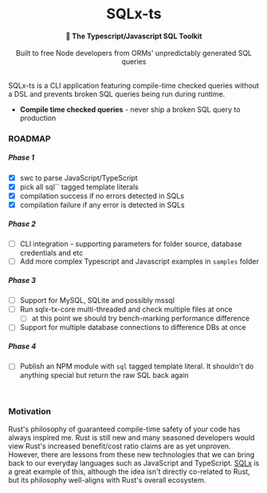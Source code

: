 <h1 align="center">SQLx-ts</h1>
<div align="center">
 <strong>
   🧰 The Typescript/Javascript SQL Toolkit
 </strong>
</div>

<br />

<div align="center">
Built to free Node developers from ORMs' unpredictably generated SQL queries
</div>

<br />

SQLx-ts is a CLI application featuring compile-time checked queries without a DSL and prevents broken SQL queries being run during runtime.

- **Compile time checked queries** - never ship a broken SQL query to production

### ROADMAP

##### Phase 1

- [x] swc to parse JavaScript/TypeScript
- [x] pick all sql`` tagged template literals
- [x] compilation success if no errors detected in SQLs
- [x] compilation failure if any error is detected in SQLs

##### Phase 2

- [ ] CLI integration - supporting parameters for folder source, database credentials and etc
- [ ] Add more complex Typescript and Javascript examples in `samples` folder

##### Phase 3

- [ ] Support for MySQL, SQLite and possibly mssql
- [ ] Run sqlx-tx-core multi-threaded and check multiple files at once
  - [ ] at this point we should try bench-marking performance difference
- [ ] Support for multiple database connections to difference DBs at once

##### Phase 4

- [ ] Publish an NPM module with `sql` tagged template literal. It shouldn't do anything special but return the raw SQL back again

<br />

### Motivation

Rust's philosophy of guaranteed compile-time safety of your code has always inspired me. Rust is still new and many seasoned developers would view Rust's increased benefit/cost ratio claims are as yet unproven. However, there are lessons from these new technologies that we can bring back to our everyday languages such as JavaScript and TypeScript. [SQLx](https://github.com/launchbadge/sqlx) is a great example of this, although the idea isn't directly co-related to Rust, but its philosophy well-aligns with Rust's overall ecosystem.
